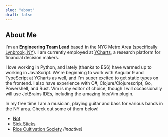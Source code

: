 ```yaml
---
slug: "about"
draft: false
---
```


## About Me
I'm an __Engineering Team Lead__ based in the NYC Metro Area (specifically [Lynbrook, NY](https://en.wikipedia.org/wiki/Lynbrook,_New_York)). I am currently employed at [YCharts](https://ycharts.com), a research platform for financial decision makers.

I love working in Python, and lately (thanks to ES6) have warmed up to working in JavaScript. We're beginning to work with Angular 9 and TypeScript at YCharts as well, and I'm super excited to get static types on the frontend. I also have experience with C#, Clojure/Clojurescript, Go, Powershell, and Rust. Vim is my editor of choice, though I will occassionally will use JetBrains IDEs, including the amazing IdeaVim plugin.

In my free time I am a musician, playing guitar and bass for various bands in the NY area. Check out some of them below!

* [Not](https://notsounds.bandcamp.com/)
* [Sick Sticks](http://sicksticksband.com/)
* [Rice Cultivation Society](https://ricecultivationsociety.bandcamp.com/) _(inactive)_
